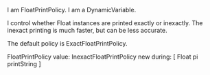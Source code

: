 I am FloatPrintPolicy.
I am a DynamicVariable.

I control whether Float instances are printed exactly or inexactly. The inexact printing is much faster, but can be less accurate. 

The default policy is ExactFloatPrintPolicy.

FloatPrintPolicy 
	value: InexactFloatPrintPolicy new 
	during: [ Float pi printString ]